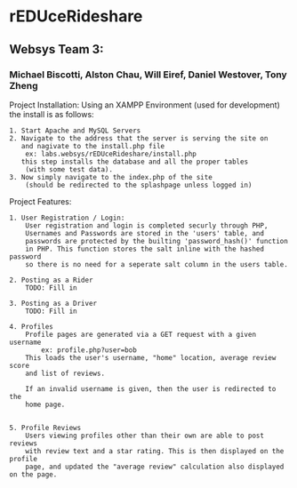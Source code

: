 # rEDUceRideshare
## Websys Team 3:
### Michael Biscotti, Alston Chau, Will Eiref, Daniel Westover, Tony Zheng
Project Installation:
    Using an XAMPP Environment (used for development) the install is as follows: 
    
    1. Start Apache and MySQL Servers
    2. Navigate to the address that the server is serving the site on
       and nagivate to the install.php file
        ex: labs.websys/rEDUceRideshare/install.php
       this step installs the database and all the proper tables
        (with some test data).
    3. Now simply navigate to the index.php of the site
        (should be redirected to the splashpage unless logged in)

Project Features:

    1. User Registration / Login:
        User registration and login is completed securly through PHP,
        Usernames and Passwords are stored in the 'users' table, and 
        passwords are protected by the builting 'password_hash()' function
        in PHP. This function stores the salt inline with the hashed password
        so there is no need for a seperate salt column in the users table.

    2. Posting as a Rider
        TODO: Fill in

    3. Posting as a Driver
        TODO: Fill in

    4. Profiles
        Profile pages are generated via a GET request with a given username
            ex: profile.php?user=bob
        This loads the user's username, "home" location, average review score
        and list of reviews.

        If an invalid username is given, then the user is redirected to the
        home page.


    5. Profile Reviews
        Users viewing profiles other than their own are able to post reviews
        with review text and a star rating. This is then displayed on the profile
        page, and updated the "average review" calculation also displayed on the page.



    